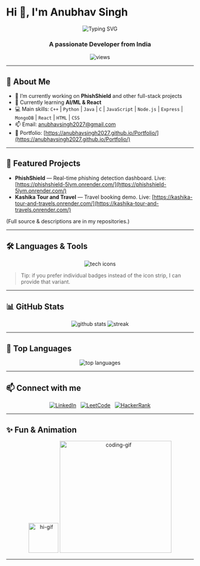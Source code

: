# Hi 👋, I'm Anubhav Singh

<p align="center">
  <img src="https://readme-typing-svg.herokuapp.com?font=Fira+Code&pause=1000&color=00F700&width=700&lines=Full+Stack+Developer;AI+%26+ML+Enthusiast;Love+to+learn+new+tech" alt="Typing SVG" />
</p>

<h3 align="center">A passionate Developer from India</h3>

<p align="center">
  <img src="https://komarev.com/ghpvc/?username=anubhavsingh2027&label=Profile%20views&color=0e75b6&style=flat" alt="views" />
</p>

---

## 🚀 About Me

* 🔭 I’m currently working on **PhishShield** and other full-stack projects
* 🌱 Currently learning **AI/ML & React**
* 💻 Main skills: `C++` | `Python` | `Java` | `C` | `JavaScript` | `Node.js` | `Express` | `MongoDB` | `React` | `HTML` | `CSS`
* 📫 Email: <a href="mailto:anubhavsingh2027@gmail.com">[anubhavsingh2027@gmail.com](mailto:anubhavsingh2027@gmail.com)</a>
* 🔗 Portfolio: [https://anubhavsingh2027.github.io/Portfolio/](https://anubhavsingh2027.github.io/Portfolio/)

---

## 🔭 Featured Projects

* **PhishShield** — Real-time phishing detection dashboard. Live: [https://phishshield-5lym.onrender.com/](https://phishshield-5lym.onrender.com/)
* **Kashika Tour and Travel** — Travel booking demo. Live: [https://kashika-tour-and-travels.onrender.com/](https://kashika-tour-and-travels.onrender.com/)

(Full source & descriptions are in my repositories.)

---

## 🛠️ Languages & Tools

<p align="center">
  <img src="https://skillicons.dev/icons?i=cpp,python,java,c,js,react,nodejs,express,mongodb,html,css,git,github,vscode" alt="tech icons" />
</p>

> Tip: if you prefer individual badges instead of the icon strip, I can provide that variant.

---

## 📊 GitHub Stats

<p align="center">
  <img src="https://github-readme-stats.vercel.app/api?username=anubhavsingh2027&show_icons=true&theme=radical" alt="github stats" />

  <img src="https://github-readme-streak-stats.herokuapp.com/?user=anubhavsingh2027&theme=radical" alt="streak" />
</p>

---

## 🌟 Top Languages

<p align="center">
  <img src="https://github-readme-stats.vercel.app/api/top-langs/?username=anubhavsingh2027&layout=compact&theme=radical" alt="top languages" />
</p>

---

## 📫 Connect with me

<p align="center">
  <a href="http://www.linkedin.com/in/anubhav-singh-09b71829b"><img src="https://img.shields.io/badge/LinkedIn-Profile-blue?style=flat&logo=linkedin" alt="LinkedIn" /></a>
  &nbsp;
  <a href="https://leetcode.com/u/anubhav_singh_6966/"><img src="https://img.shields.io/badge/LeetCode-Profile-orange?style=flat&logo=leetcode" alt="LeetCode"/></a>
  &nbsp;
  <a href="https://www.hackerrank.com/profile/anubhavsingh2027"><img src="https://img.shields.io/badge/HackerRank-Profile-green?style=flat&logo=hackerrank" alt="HackerRank"/></a>
</p>

---

## ✨ Fun & Animation

<p align="center">
  <img src="https://media.giphy.com/media/hvRJCLFzcasrR4ia7z/giphy.gif" width="80" alt="hi-gif"/>
  <img src="https://media.giphy.com/media/qgQUggAC3Pfv687qPC/giphy.gif" width="300" alt="coding-gif"/>
</p>

---
